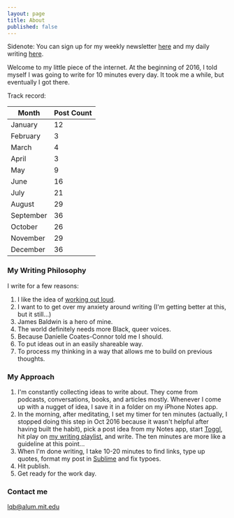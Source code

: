 ```yaml
---
layout: page
title: About
published: false
---
```


Sidenote: You can sign up for my weekly newsletter [here](http://tinyletter.com/lqb2) and my daily writing [here](http://eepurl.com/cDn4a1).

Welcome to my little piece of the internet. At the beginning of 2016, I told myself I was going to write for 10 minutes every day. It took me a while, but eventually I got there. 

Track record: 

<table>
	<thead>
		<tr>
			<th>Month</th>
			<th>Post Count</th>
		</tr>
	</th>
	<tbody>
		<tr><td>January</td><td>12</td></tr>
		<tr><td>February</td><td>3</td></tr>
		<tr><td>March</td><td>4</td></tr>
		<tr><td>April</td><td>3</td></tr>
		<tr><td>May</td><td>9</td></tr>
		<tr><td>June</td><td>16</td></tr>
		<tr><td>July</td><td>21</td></tr>
		<tr><td>August</td><td>29</td></tr>
		<tr><td>September</td><td>36</td></tr>
		<tr><td>October</td><td>26</td></tr>
		<tr><td>November</td><td>29</td></tr>
		<tr><td>December</td><td>36</td></tr>
	</tbody>
</table>

### My Writing Philosophy

I write for a few reasons: 

1. I like the idea of [working out loud](http://jarche.com/2014/11/inspiration-for-working-out-loud/). 
1. I want to to get over my anxiety around writing (I'm getting better at this, but it still...)
1. James Baldwin is a hero of mine.
1. The world definitely needs more Black, queer voices. 
1. Because Danielle Coates-Connor told me I should.
1. To put ideas out in an easily shareable way. 
1. To process my thinking in a way that allows me to build on previous thoughts. 

### My Approach

1. I'm constantly collecting ideas to write about. They come from podcasts, conversations, books, and articles mostly. Whenever I come up with a nugget of idea, I save it in a folder on my iPhone Notes app. 
1. In the morning, after meditating, I set my timer for ten minutes (actually, I stopped doing this step in Oct 2016 because it wasn't helpful after having built the habit), pick a post idea from my Notes app, start [Toggl](http://toggl.com), hit play on [my writing playlist](https://open.spotify.com/user/1213286621/playlist/0bHjluzadbXKWbzr3a45IO), and write. The ten minutes are more like a guideline at this point... 
1. When I'm done writing, I take 10-20 minutes to find links, type up quotes, format my post in [Sublime](https://www.sublimetext.com/) and fix typoes.
1. Hit publish.
1. Get ready for the work day. 

### Contact me

[lqb@alum.mit.edu](mailto:lqb@alum.mit.edu)